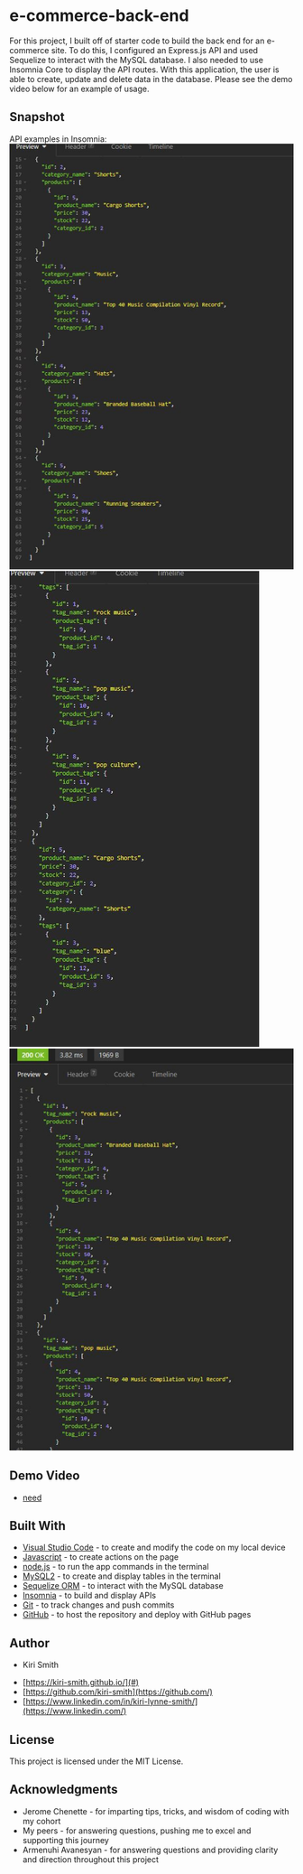 # e-commerce-back-end
For this project, I built off of starter code to build the back end for an e-commerce site. To do this, I configured an Express.js API and used Sequelize to interact with the MySQL database. I also needed to use Insomnia Core to display the API routes.  With this application, the user is able to create, update and delete data in the database. Please see the demo video below for an example of usage.

## Snapshot

API examples in Insomnia:
<img src="assets\Snip1.JPG" alt="Snippet of Employees table">
<img src="assets\Snip2.JPG" alt="Snippet of Roles table">
<img src="assets\Snip3.JPG" alt="Snippet of Departments table">

## Demo Video

* [need](#)

## Built With

* [Visual Studio Code](https://code.visualstudio.com/) - to create and modify the code on my local device
* [Javascript](https://www.javascript.com/) - to create actions on the page
* [node.js](https://nodejs.org/en/) - to run the app commands in the terminal
* [MySQL2](https://www.npmjs.com/package/mysql2) - to create and display tables in the terminal
* [Sequelize ORM](https://sequelize.org/) - to interact with the MySQL database
* [Insomnia](https://insomnia.rest/) - to build and display APIs
* [Git](https://git-scm.com/) - to track changes and push commits
* [GitHub](github.com) - to host the repository and deploy with GitHub pages

## Author

* Kiri Smith 

- [https://kiri-smith.github.io/](#)
- [https://github.com/kiri-smith](https://github.com/)
- [https://www.linkedin.com/in/kiri-lynne-smith/](https://www.linkedin.com/)

## License

This project is licensed under the MIT License.

## Acknowledgments

* Jerome Chenette - for imparting tips, tricks, and wisdom of coding with my cohort
* My peers - for answering questions, pushing me to excel and supporting this journey
* Armenuhi Avanesyan - for answering questions and providing clarity and direction throughout this project